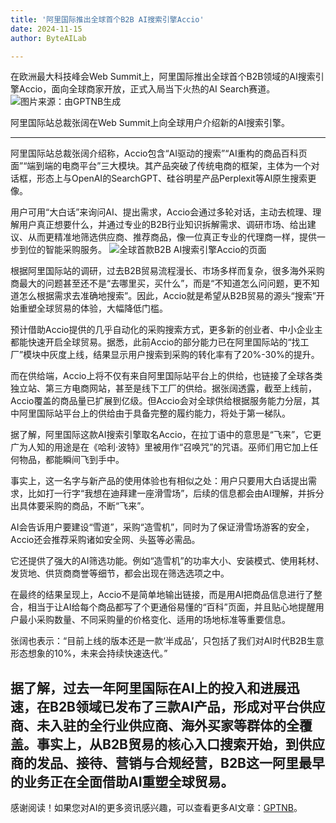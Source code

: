 ```yaml
---
title: '阿里国际推出全球首个B2B AI搜索引擎Accio'
date: 2024-11-15
author: ByteAILab

---
```


在欧洲最大科技峰会Web Summit上，阿里国际推出全球首个B2B领域的AI搜索引擎Accio，面向全球商家开放，正式入局当下火热的AI Search赛道。
![图片来源：由GPTNB生成](http://www.jesonc.com/upload/8FD7B96F5E34993C64020C0DB54F4C00/1731550523589/Fo2EZZ3NsyNv67vfSxUDFf2THNc-.png)

阿里国际站总裁张阔在Web Summit上向全球用户介绍新的AI搜索引擎。

---


阿里国际站总裁张阔介绍称，Accio包含“AI驱动的搜索”“AI重构的商品百科页面”“端到端的电商平台”三大模块。其产品突破了传统电商的框架，主体为一个对话框，形态上与OpenAI的SearchGPT、硅谷明星产品Perplexit等AI原生搜索更像。

用户可用“大白话”来询问AI、提出需求，Accio会通过多轮对话，主动去梳理、理解用户真正想要什么，并通过专业的B2B行业知识拆解需求、调研市场、给出建议、从而更精准地筛选供应商、推荐商品，像一位真正专业的代理商一样，提供一步到位的智能采购服务。
![全球首款B2B AI搜索引擎Accio的页面](http://www.jesonc.com/FnSvU78OC5i8VXz49wLLqKBW3Jc-)

根据阿里国际站的调研，过去B2B贸易流程漫长、市场多样而复杂，很多海外采购商最大的问题甚至还不是“去哪里买，买什么”，而是“不知道怎么问问题，更不知道怎么根据需求去准确地搜索”。因此，Accio就是希望从B2B贸易的源头“搜索”开始重塑全球贸易的体验，大幅降低门槛。

预计借助Accio提供的几乎自动化的采购搜索方式，更多新的创业者、中小企业主都能快速开启全球贸易。据悉，此前Accio的部分能力已在阿里国际站的“找工厂”模块中灰度上线，结果显示用户搜索到采购的转化率有了20%-30%的提升。

而在供给端，Accio上将不仅有来自阿里国际站平台上的供给，也链接了全球各类独立站、第三方电商网站，甚至是线下工厂的供给。据张阔透露，截至上线前，Accio覆盖的商品量已扩展到亿级。但Accio会对全球供给根据服务能力分层，其中阿里国际站平台上的供给由于具备完整的履约能力，将处于第一梯队。

据了解，阿里国际这款AI搜索引擎取名Accio，在拉丁语中的意思是“飞来”，它更广为人知的用途是在《哈利·波特》里被用作“召唤咒”的咒语。巫师们用它加上任何物品，都能瞬间飞到手中。

事实上，这一名字与新产品的使用体验也有相似之处：用户只要用大白话提出需求，比如打一行字“我想在迪拜建一座滑雪场”，后续的信息都会由AI理解，并拆分出具体要采购的商品，不断“飞来”。

AI会告诉用户要建设“雪道”，采购“造雪机”，同时为了保证滑雪场游客的安全，Accio还会推荐采购诸如安全网、头盔等必需品。

它还提供了强大的AI筛选功能。例如“造雪机”的功率大小、安装模式、使用耗材、发货地、供货商商誉等细节，都会出现在筛选选项之中。

在最终的结果呈现上，Accio不是简单地输出链接，而是用AI把商品信息进行了整合，相当于让AI给每个商品都写了个更通俗易懂的“百科”页面，并且贴心地提醒用户最小采购数量、不同采购量的价格变化、适用的场地标准等重要信息。

张阔也表示：“目前上线的版本还是一款‘半成品’，只包括了我们对AI时代B2B生意形态想象的10%，未来会持续快速迭代。”

据了解，过去一年阿里国际在AI上的投入和进展迅速，在B2B领域已发布了三款AI产品，形成对平台供应商、未入驻的全行业供应商、海外买家等群体的全覆盖。事实上，从B2B贸易的核心入口搜索开始，到供应商的发品、接待、营销与合规经营，B2B这一阿里最早的业务正在全面借助AI重塑全球贸易。
---
感谢阅读！如果您对AI的更多资讯感兴趣，可以查看更多AI文章：[GPTNB](https://gptnb.com)。